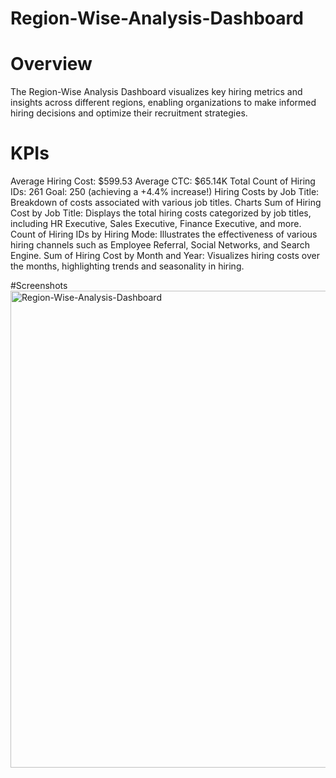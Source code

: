 # Region-Wise-Analysis-Dashboard

# Overview
The Region-Wise Analysis Dashboard visualizes key hiring metrics and insights across different regions, enabling organizations to make informed hiring decisions and optimize their recruitment strategies.

# KPIs

Average Hiring Cost: $599.53
Average CTC: $65.14K
Total Count of Hiring IDs: 261
Goal: 250 (achieving a +4.4% increase!)
Hiring Costs by Job Title: Breakdown of costs associated with various job titles.
Charts
Sum of Hiring Cost by Job Title: Displays the total hiring costs categorized by job titles, including HR Executive, Sales Executive, Finance Executive, and more.
Count of Hiring IDs by Hiring Mode: Illustrates the effectiveness of various hiring channels such as Employee Referral, Social Networks, and Search Engine.
Sum of Hiring Cost by Month and Year: Visualizes hiring costs over the months, highlighting trends and seasonality in hiring.

#Screenshots
<img width="763" alt="Region-Wise-Analysis-Dashboard" src="https://github.com/user-attachments/assets/dca0f8c6-e48a-4185-b703-8b00d040a071">

